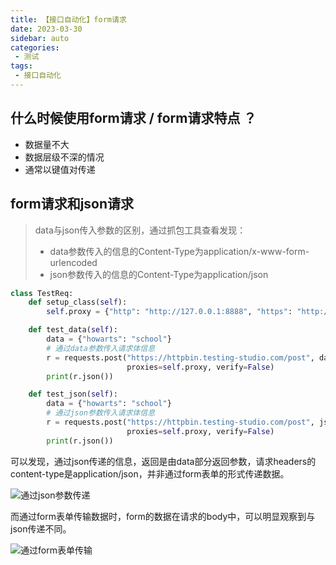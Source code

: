 ```yaml
---
title: 【接口自动化】form请求
date: 2023-03-30
sidebar: auto
categories:
 - 测试
tags:
 - 接口自动化
---
```


## 什么时候使用form请求 / form请求特点 ？

- 数据量不大
- 数据层级不深的情况
- 通常以键值对传递



## form请求和json请求

> data与json传入参数的区别，通过抓包工具查看发现：
>
> - data参数传入的信息的Content-Type为application/x-www-form-urlencoded
> - json参数传入的信息的Content-Type为application/json

```python
class TestReq:
    def setup_class(self):
        self.proxy = {"http": "http://127.0.0.1:8888", "https": "http://127.0.0.1:8888"}

    def test_data(self):
        data = {"howarts": "school"}
        # 通过data参数传入请求体信息
        r = requests.post("https://httpbin.testing-studio.com/post", data=data,
                          proxies=self.proxy, verify=False)
        print(r.json())

    def test_json(self):
        data = {"howarts": "school"}
        # 通过json参数传入请求体信息
        r = requests.post("https://httpbin.testing-studio.com/post", json=data,
                          proxies=self.proxy, verify=False)
        print(r.json())
```

可以发现，通过json传递的信息，返回是由data部分返回参数，请求headers的content-type是application/json，并非通过form表单的形式传递数据。

![通过json参数传递](http://cdn.cookcode.xyz/img/blog/image-20230330165142146.png)

而通过form表单传输数据时，form的数据在请求的body中，可以明显观察到与json传递不同。

![通过form表单传输](http://cdn.cookcode.xyz/img/blog/image-20230330165233465.png)